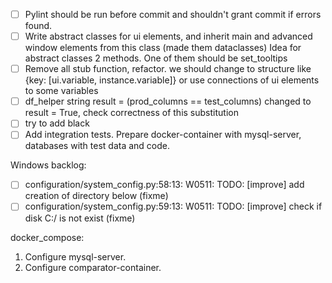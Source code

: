 * [ ] Pylint should be run before commit and shouldn't grant commit if errors found.
* [ ] Write abstract classes for ui elements, and inherit main and advanced window elements from this class (made them dataclasses)
Idea for abstract classes 2 methods. One of them should be set_tooltips
* [ ] Remove all stub function, refactor.
we should change to structure like {key: [ui.variable, instance.variable]} or use connections of ui elements to some variables
* [ ] df_helper string result = (prod_columns == test_columns) changed to result = True, check correctness of this
substitution
* [ ] try to add black
* [ ] Add integration tests. Prepare docker-container with mysql-server, databases with test data and code.

Windows backlog:

* [ ] configuration/system_config.py:58:13: W0511: TODO: [improve] add creation of directory below (fixme)
* [ ] configuration/system_config.py:59:13: W0511: TODO: [improve] check if disk C:/ is not exist (fixme)

docker_compose:

1. Configure mysql-server.
2. Configure comparator-container.